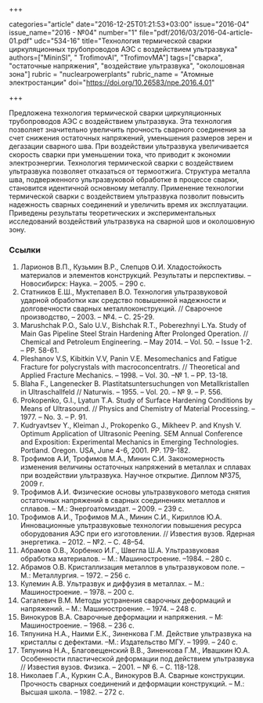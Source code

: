 +++

categories="article"
date="2016-12-25T01:21:53+03:00"
issue="2016-04"
issue_name="2016 - №04"
number="1"
file="pdf/2016/03/2016-04-article-01.pdf"
udc="534-16"
title="Технология термической сварки циркуляционных трубопроводов АЭС с воздействием ультразвука"
authors=["MininSI", " TrofimovAI", "TrofimovMA"]
tags=["сварка", "остаточные напряжения", "воздействие ультразвука", "околошовная зона"]
rubric = "nuclearpowerplants"
rubric_name = "Aтомные электростанции"
doi="https://doi.org/10.26583/npe.2016.4.01"

+++

Предложена технология термической сварки циркуляционных трубопроводов АЭС с воздействием ультразвука. Эта технология позволяет значительно увеличить прочность сварного соединения за счет снижения остаточных напряжений, уменьшения размеров зерен и дегазации сварного шва. При воздействии ультразвука увеличивается скорость сварки при уменьшении тока, что приводит к экономии электроэнергии. Технология термической сварки с воздействием ультразвука позволяет отказаться от термоотжига. Структура металла шва, подверженного ультразвуковой обработке в процессе сварки, становится идентичной основному металлу. Применение технологии термической сварки с воздействием ультразвука позволит повысить надежность сварных соединений и увеличить время их эксплуатации. Приведены результаты теоретических и экспериментальных исследований воздействий ультразвука на сварной шов и околошовную зону.

### Ссылки

1. Ларионов В.П., Кузьмин В.Р., Слепцов О.И. Хладостойкость материалов и элементов конструкций. Результаты и перспективы. – Новосибирск: Наука. – 2005. – 290 с.
2. Статников Е.Ш., Муктепавел В.О. Технология ультразвуковой ударной обработки как средство повышенной надежности и долговечности сварных металлоконструкций. // Сварочное производство, – 2003. – №4. – С. 25-29.
3. Marushchak P.O., Salo U.V., Bishchak R.T., Poberezhnyi L.Ya. Study of Main Gas Pipeline Steel Strain Hardening After Prolonged Operation. // Chemical and Petroleum Engineering. – May 2014. – Vol. 50. – Issue 1-2. – PP. 58-61.
4. Pleshanov V.S, Kibitkin V.V, Panin V.E. Mesomechanics and Fatigue Fracture for polycrystals with macroconcentratrs. // Theoretical and Applied Fracture Mechanics. – 1998. – Vol. 30. –№ 1. – PP. 13-18.
5. Blaha F., Langenecker В. Plastitatsuntersuchungen von Metallkristallen in Ultraschallfeld // Naturwis. – 1955. – Vol. 20. – № 9. – P. 556.
6. Prokopenko, G.I., Lyatun T.A. Study of Surface Hardening Conditions by Means of Ultrasound. // Physics and Chemistry of Material Processing. – 1977. – No. 3. – P. 91.
7. Kudryavtsev Y., Kleiman J., Prokopenko G., Mikheev P. and Knysh V. Optimum Application of Ultrasonic Peening. SEM Annual Conference and Exposition: Experimental Mechanics in Emerging Technologies. Portland. Oregon. USA, June 4-6, 2001. РР. 179-182.
8. Трофимов А.И, Трофимов М.А., Минин С.И. Закономерность изменения величины остаточных напряжений в металлах и сплавах при воздействии ультразвука. Научное открытие. Диплом №375, 2009 г.
9. Трофимов А.И. Физические основы ультразвукового метода снятия остаточных напряжений в сварных соединениях металлов и сплавов. – М.: Энергоатомиздат. – 2009. – 239 с.
10. Трофимов А.И., Трофимов М.А., Минин С.И., Кириллов Ю.А. Инновационные ультразвуковые технологии повышения ресурса оборудования АЭС при его изготовлении. // Известия вузов. Ядерная энергетика. – 2012. – №2. – С. 48–54.
11. Абрамов О.В., Хорбенко И.Г., Швегла Ш.А. Ультразвуковая обработка материалов. – М.: Машиностроение. –1984. – 280 с.
12. Абрамов О.В. Кристаллизация металлов в ультразвуковом поле. – М.: Металлургия. – 1972. – 256 с.
13. Кулемин А.В. Ультразвук и диффузия в металлах. – М.: Машиностроение. – 1978. – 200 с.
14. Сагалевич В.М. Методы устранения сварочных деформаций и напряжений. – М.: Машиностроение. – 1974. – 248 с.
15. Винокуров В.А. Сварочные деформации и напряжения. – М: Машиностроение. – 1968. – 236 с.
16. Тяпунина Н.А., Наими Е.К., Зиненкова Г.М. Действие ультразвука на кристаллы с дефектами. –М.: Издательство МГУ. – 1999. – 240 с.
17. Тяпунина Н.А., Благовещенский В.В., Зиненкова Г.М., Ивашкин Ю.А. Особенности пластической деформации под действием ультразвука // Известия вузов. Физика. – 2001. – № 6. – С. 118-128.
18. Николаев Г.А., Куркин С.А., Винокуров В.А. Сварные конструкции. Прочность сварных соединений и деформации конструкций. – М.: Высшая школа. – 1982. – 272 с.